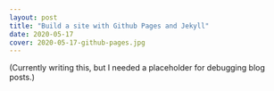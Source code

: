 ```yaml
---
layout: post
title: "Build a site with Github Pages and Jekyll"
date: 2020-05-17
cover: 2020-05-17-github-pages.jpg
---
```


(Currently writing this, but I needed a placeholder for debugging blog posts.)
